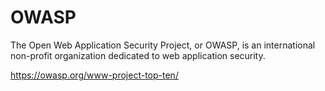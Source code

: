 # OWASP

The Open Web Application Security Project, or OWASP, is an international non-profit organization
dedicated to web application security.

https://owasp.org/www-project-top-ten/
